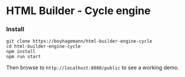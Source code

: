 # HTML Builder - Cycle engine

### Install
```
git clone https://boyhagemann/html-builder-engine-cycle
cd html-builder-engine-cycle
npm install
npm run start
```
Then browse to `http://localhost:8080/public` to see a working demo.